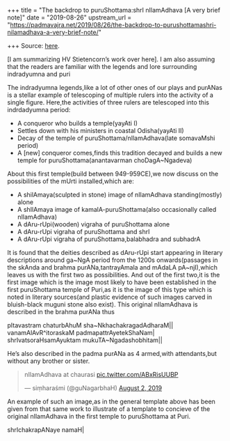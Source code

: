 +++
title = "The backdrop to puruShottama:shrI nIlamAdhava [A very brief note]"
date = "2019-08-26"
upstream_url = "https://padmavajra.net/2019/08/26/the-backdrop-to-purushottamashri-nilamadhava-a-very-brief-note/"

+++
Source: [here](https://padmavajra.net/2019/08/26/the-backdrop-to-purushottamashri-nilamadhava-a-very-brief-note/).

\[I am summarizing HV Stietencorn’s work over here\]. I am also assuming
that the readers are familiar with the legends and lore surrounding
indradyumna and puri

The indradyumna legends,like a lot of other ones of our plays and
purANas is a stellar example of telescoping of multiple rulers into the
activity of a single figure. Here,the activities of three rulers are
telescoped into this indrdadyumna period:

-   A conqueror who builds a temple(yayAti I)
-   Settles down with his ministers in coastal Odisha(yayAti II)
-   Decay of the temple of puruShottama/nIlamAdhava(late somavaMshi
    period)
-   A \[new\] conqueror comes,finds this tradition decayed and builds a
    new temple for puruShottama(anantavarman choDagA\~Ngadeva)

About this first temple(build between 949-959CE),we now discuss on the
possibilities of the mUrti installed,which are:

-   A shilAmaya(sculpted in stone) image of nIlamAdhava standing(mostly)
    alone
-   A shIlAmaya image of kamalA-puruShottama(also occasionally called
    nIlamAdhava)
-   A dAru-rUpi(wooden) vigraha of puruShottama alone
-   A dAru-rUpi vigraha of puruShottama and shrI
-   A dAru-rUpi vigraha of puruShottama,balabhadra and subhadrA

It is found that the deities described as dAru-rUpi start appearing in
literary descriptions around ga\~NgA period from the 1200s
onwards(passages in the skAnda and brahma purANa,tantrayAmala and mAdaLA
pA\~njI),which leaves us with the first two as possibilities. And out of
the first two,it is the first image which is the image most likely to
have been established in the first puruShottama temple of Puri,as it is
the image of this type which is noted in literary sources(and plastic
evidence of such images carved in bluish-black muguni stone also exist).
This original nIlamAdhava is described in the brahma purANa thus

pItavastram chaturbAhuM sha\~NkhachakragadAdharaM\|\|  
vanamAlAvR^itoraskaM padmapattrAyetekShaNam\|  
shrIvatsoraHsamAyuktam mukuTA\~Ngadashobhitam\|\|

He’s also described in the padma purANa as 4 armed,with attendants,but
without any brother or sister.

> nIlamAdhava at chaurasi
> [pic.twitter.com/ABxRisUUBP](https://t.co/ABxRisUUBP)
>
> — siṃharaśmi (@guNagarbhaH) [August 2,
> 2019](https://twitter.com/guNagarbhaH/status/1157330753861980160?ref_src=twsrc%5Etfw)

An example of such an image,as in the general template above has been
given from that same work to illustrate of a template to concieve of the
original nIlamAdhava in the first temple to puruShottama at Puri.

shrIchakrapANaye namaH\|
